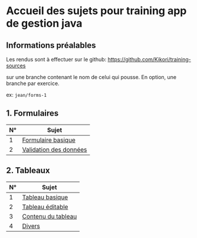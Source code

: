 # Accueil des sujets pour training app de gestion java

## Informations préalables
Les rendus sont à effectuer sur le github:
https://github.com/Kikori/training-sources

sur une branche contenant le nom de celui qui pousse. En option, une branche par exercice.

ex: `jean/forms-1`

## 1. Formulaires

|N°  | Sujet |
|--|--|
| 1 | [Formulaire basique](forms/login.md) |
| 2 | [Validation des données](forms/signin.md)|

## 2. Tableaux

|N°  | Sujet |
|--|--|
| 1 | [Tableau basique](tableaux/tableau-basique.md) |
| 2 | [Tableau éditable](tableaux/editable.md)|
| 3 | [Contenu du tableau](tableaux/ajout-suppression.md)|
| 4 | [Divers](tableaux/divers.md)|
